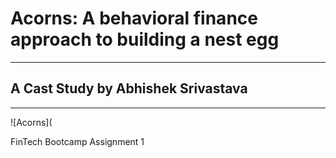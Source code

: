 # Acorns: A behavioral finance approach to building a nest egg
---
## A Cast Study by Abhishek Srivastava
---
![Acorns](

FinTech Bootcamp Assignment 1
